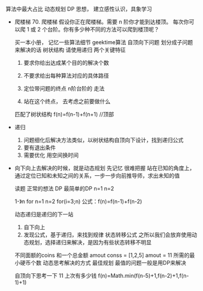 算法中最大占比 动态规划 DP
思想， 建立感性认识，具象学习  

- 爬楼梯
  70. 爬楼梯 假设你正在爬楼梯。需要 n 阶你才能到达楼顶。
  每次你可以爬 1 或 2 个台阶。你有多少种不同的方法可以爬到楼顶呢？

  买一本小册， 记忆一些算法细节  geektime算法
  自顶向下问题 划分成子问题来解决的话  树状结构  请使用递归
两个关键特征
    1. 要求你给出达成某个目的的解决个数
    2. 不要求给出每种算法对应的具体路径

    1. 定位带问题的终点  n阶台阶的 走法
    2. 站在这个终点， 去考虑之前要做什么

   匹配了树状结构
   f(n)=f(n-1)+f(n+1)   //顶部

- 递归
  1. 问题细化后解决方法类似，以树状结构自顶向下设计，找到递归公式
  2. 要有退出条件
  3. 需要优化 用空间换时间

- 向下向上去解决的时候，就是动态规划  先记忆  很难把握
  站在已知的角度上，通过定位已知和未知之间的关系，一步一步向前推导师，求出未知的值

  读题  正常的想法  DP   最简单的DP
  n=1 n=2

  1-》n  for
  n=1  n=2   for(i=3;n)  公式：f(n)=f(n-1)+f(n-2)

  动态递归是递归的下一站
    1. 自下向上
    2. 发现公式，基于递归，来找到规律
      状态转移公式 
    之所以我们会放弃使用动态规划，选择递归来解决，是因为有些状态转移不明显

    不同面额的coins 和一个总金额 amout
    conss = [1,2,5] amout = 11
    所需的最小硬币个数
    动态思考解决的方式  最佳规划
    最值的问题一般是用DP来解决

    自顶向下思考一下
    11
    上次有多少钱
    f(n)=Math.min(f(n-5)+1,f(n-2)+1,f(n-1)+1)
